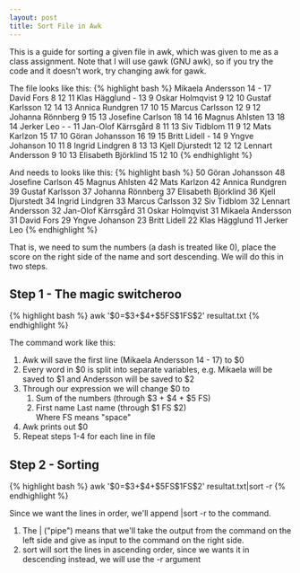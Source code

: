 ```yaml
---
layout: post
title: Sort File in Awk
---
```

This is a guide for sorting a given file in awk, which was given to me as a class assignment. Note that I will use gawk (GNU awk), so if you try the code and it doesn't work, try changing awk for gawk.

The file looks like this:
{% highlight bash %}
Mikaela Andersson       14   -  17 
David Fors               8  12  11 
Klas H&auml;gglund            -  13   9 
Oskar Holmqvist          9  12  10 
Gustaf Karlsson         12  14  13 
Annica Rundgren         17  10  15 
Marcus Carlsson         12   9  12 
Johanna R&ouml;nnberg         9  15  13 
Josefine Carlson        18  14  16 
Magnus Ahlsten          13  18  14 
Jerker Leo               -   -  11 
Jan-Olof K&auml;rrsg&aring;rd       8  11  13 
Siv Tidblom             11   9  12 
Mats Karlzon            15  17  10 
G&ouml;ran Johansson         16  19  15 
Britt Lidell             -  14   9 
Yngve Johanson          10  11   8 
Ingrid Lindgren          8  13  13 
Kjell Djurstedt         12  12  12 
Lennart Andersson        9  10  13 
Elisabeth Bj&ouml;rklind     15  12  10 
{% endhighlight %}

And needs to looks like this:
{% highlight bash %}
50 G&ouml;ran Johansson
48 Josefine Carlson
45 Magnus Ahlsten
42 Mats Karlzon
42 Annica Rundgren
39 Gustaf Karlsson
37 Johanna R&ouml;nnberg
37 Elisabeth Bj&ouml;rklind 
36 Kjell Djurstedt
34 Ingrid Lindgren
33 Marcus Carlsson
32 Siv Tidblom
32 Lennart Andersson
32 Jan-Olof K&auml;rrsg&aring;rd
31 Oskar Holmqvist
31 Mikaela Andersson
31 David Fors
29 Yngve Johanson
23 Britt Lidell
22 Klas H&auml;gglund
11 Jerker Leo
{% endhighlight %}

That is, we need to sum the numbers (a dash is treated like 0), place the score on the right side of the name and sort descending. We will do this in two steps.

<h2>Step 1 - The magic switcheroo</h2>
{% highlight bash %}
awk '$0=$3+$4+$5FS$1FS$2' resultat.txt
{% endhighlight %}

The command work like this:
<ol>
<li>Awk will save the first line (Mikaela Andersson 14 - 17) to $0</li>
<li>Every word in $0 is split into separate variables, e.g. Mikaela will be saved to $1 and Andersson will be saved to $2</li>
<li>Through our expression we will change $0 to
  <ol>
  <li>Sum of the numbers (through $3 + $4 + $5 FS)</li>
  <li>First name Last name (through $1 FS $2)</li>
  Where FS means "space"
  </ol></li>
<li>Awk prints out $0</li>
<li>Repeat steps 1-4 for each line in file</li>
</ol>

<h2>Step 2 - Sorting</h2>
{% highlight bash %}
awk '$0=$3+$4+$5FS$1FS$2' resultat.txt|sort -r
{% endhighlight %}

Since we want the lines in order, we'll append |sort -r to the command. 
<ol>
<li>The | ("pipe") means that we'll take the output from the command on the left side and give as input to the command on the right side.</li>
<li>sort will sort the lines in ascending order, since we wants it in descending instead, we will use the -r argument</li>
</ol>
